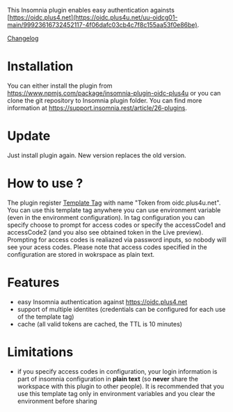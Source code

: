 This Insomnia plugin enables easy authentication againsts [https://oidc.plus4.net](https://oidc.plus4u.net/uu-oidcg01-main/99923616732452117-4f06dafc03cb4c7f8c155aa53f0e86be).

[Changelog](CHANGELOG.md) 

# Installation

You can either install the plugin from <https://www.npmjs.com/package/insomnia-plugin-oidc-plus4u> or you can clone the git repository to Insomnia plugin folder. You can find more information at <https://support.insomnia.rest/article/26-plugins>.

# Update

Just install plugin again. New version replaces the old version.

# How to use ? 

The plugin register [Template Tag](https://support.insomnia.rest/article/40-template-tags) with name "Token from oidc.plus4u.net". You can use this template tag anywhere you can use environment variable (even in the environment configuration). In tag configuration you can specify choose to prompt for access codes or specify the accessCode1 and accessCode2 (and you also see obtained token in the Live preview). Prompting for access codes is realiazed via password inputs, so nobody will see your acess codes. Please note that access codes specified in the configuration are stored in wokrspace as plain text.

# Features

- easy Insomnia authentication against <https://oidc.plus4.net>
- support of multiple identites (credentials can be configured for each use of the template tag)
- cache (all valid tokens are cached, the TTL is 10 minutes)

# Limitations

- if you specify access codes in configuration, your login information is part of insomnia configuration in **plain text** (so **never** share the workspace with this plugin to other people). It is recommended that you use this template tag only in environment variables and you clear the environment before sharing